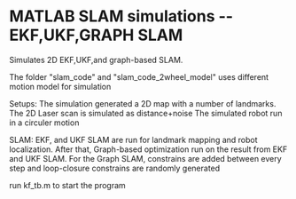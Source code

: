 # MATLAB SLAM simulations --EKF,UKF,GRAPH SLAM
Simulates 2D EKF,UKF,and graph-based SLAM.

The folder "slam_code" and "slam_code_2wheel_model" uses different motion model for simulation

Setups:
The simulation generated a 2D map with a number of landmarks. 
The 2D Laser scan is simulated as distance+noise
The simulated robot run in a circuler motion

SLAM:
EKF, and UKF SLAM are run for landmark mapping and robot localization. 
After that, 
Graph-based optimization run on the result from EKF and UKF SLAM. 
For the Graph SLAM, constrains are added between every step and loop-closure constrains are randomly generated


run kf\_tb.m to start the program
